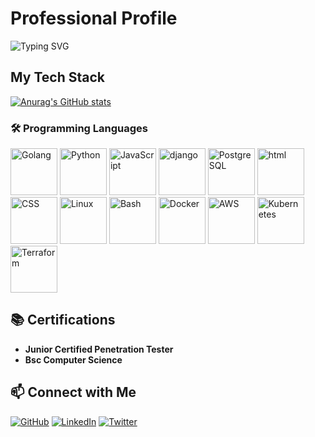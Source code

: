 # Professional Profile

![Typing SVG](https://readme-typing-svg.herokuapp.com?font=Fira+Code&size=22&duration=10000&lines=Welcome+to+my+Professional+Profile!;Here+is+my+tech+stack;Cybersecurity,+Ethical+Hacking,+and;💻+Penetration+Testing.)

## My Tech Stack

[![Anurag's GitHub stats](https://github-readme-stats.vercel.app/api?username=C9b3rD3vi1&show_icons=true&theme=radical)](https://github.com/anuraghazra/github-readme-stats)

### 🛠️ Programming Languages

<p>
  <img src="https://cdn.jsdelivr.net/gh/devicons/devicon/icons/go/go-original.svg" width="75" height="75" alt="Golang" />

  <img src="https://cdn.jsdelivr.net/gh/devicons/devicon/icons/python/python-original.svg" width="75" height="75" alt="Python" />

  <img src="https://cdn.jsdelivr.net/gh/devicons/devicon/icons/javascript/javascript-original.svg" width="75" height="75" alt="JavaScript" />


<img src="https://cdn.jsdelivr.net/gh/devicons/devicon@latest/icons/django/django-plain-wordmark.svg" width="75" height="75" alt="django" />

<img src="https://cdn.jsdelivr.net/gh/devicons/devicon@latest/icons/postgresql/postgresql-original-wordmark.svg" width="75" height="75" alt="PostgreSQL" />


<img src="https://cdn.jsdelivr.net/gh/devicons/devicon@latest/icons/html5/html5-original-wordmark.svg" width="75" height="75" alt="html" />
          
<img src="https://cdn.jsdelivr.net/gh/devicons/devicon@latest/icons/css3/css3-original-wordmark.svg" width="75" height="75" alt="CSS" />

<img src="https://cdn.jsdelivr.net/gh/devicons/devicon/icons/linux/linux-original.svg" width="75" height="75" alt="Linux" />

<img src="https://cdn.jsdelivr.net/gh/devicons/devicon/icons/bash/bash-original.svg" width="75" height="75" alt="Bash" />

<img src="https://cdn.jsdelivr.net/gh/devicons/devicon/icons/docker/docker-original.svg" width="75" height="75" alt="Docker" />
<img src="https://cdn.jsdelivr.net/gh/devicons/devicon@latest/icons/amazonwebservices/amazonwebservices-plain-wordmark.svg" width="75" height="75" alt="AWS" />

<img src="https://cdn.jsdelivr.net/gh/devicons/devicon/icons/kubernetes/kubernetes-plain.svg" width="75" height="75" alt="Kubernetes" />

<img src="https://cdn.jsdelivr.net/gh/devicons/devicon/icons/terraform/terraform-original.svg" width="75" height="75" alt="Terraform" />

</p>


## 📚 Certifications

- **Junior Certified Penetration Tester**  
- **Bsc Computer Science**  


## 📫 Connect with Me

[![GitHub](https://img.shields.io/badge/GitHub-100000?style=for-the-badge&logo=github&logoColor=white)](https://github.com/C9b3rD3vi1)
[![LinkedIn](https://img.shields.io/badge/LinkedIn-0A66C2?style=for-the-badge&logo=linkedin&logoColor=white)](https://linkedin.com/in/yourprofile)
[![Twitter](https://img.shields.io/badge/Twitter-1DA1F2?style=for-the-badge&logo=twitter&logoColor=white)](https://twitter.com/yourhandle)